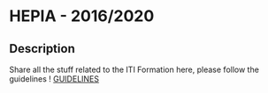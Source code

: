 # HEPIA - 2016/2020

## Description
Share all the stuff related to the ITI Formation here, please follow the
guidelines ! [GUIDELINES](GUIDELINE.md)